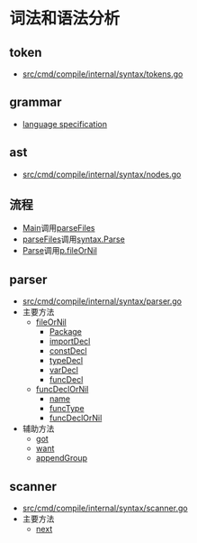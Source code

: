 # 词法和语法分析

## token

- [src/cmd/compile/internal/syntax/tokens.go](https://github.com/golang/go/blob/master/src/cmd/compile/internal/syntax/tokens.go)

## grammar

- [language specification](https://golang.org/ref/spec)

## ast

- [src/cmd/compile/internal/syntax/nodes.go](https://github.com/golang/go/blob/master/src/cmd/compile/internal/syntax/nodes.go)

## 流程

- [Main](https://github.com/golang/go/blob/master/src/cmd/compile/internal/gc/main.go#L132)调用[parseFiles](https://github.com/golang/go/blob/master/src/cmd/compile/internal/gc/main.go#L511)
- [parseFiles](https://github.com/golang/go/blob/master/src/cmd/compile/internal/gc/noder.go#L27)调用[syntax.Parse](https://github.com/golang/go/blob/master/src/cmd/compile/internal/gc/noder.go#L52)
- [Parse](https://github.com/golang/go/blob/master/src/cmd/compile/internal/syntax/syntax.go#L58)调用[p.fileOrNil](https://github.com/golang/go/blob/master/src/cmd/compile/internal/syntax/syntax.go#L72)

## parser

- [src/cmd/compile/internal/syntax/parser.go](https://github.com/golang/go/blob/master/src/cmd/compile/internal/syntax/parser.go)
- 主要方法
  - [fileOrNil](https://github.com/golang/go/blob/master/src/cmd/compile/internal/syntax/parser.go#L352)
    - [Package](https://github.com/golang/go/blob/master/src/cmd/compile/internal/syntax/parser.go#L360)
    - [importDecl](https://github.com/golang/go/blob/master/src/cmd/compile/internal/syntax/parser.go#L373)
    - [constDecl](https://github.com/golang/go/blob/master/src/cmd/compile/internal/syntax/parser.go#L382)
    - [typeDecl](https://github.com/golang/go/blob/master/src/cmd/compile/internal/syntax/parser.go#L386)
    - [varDecl](https://github.com/golang/go/blob/master/src/cmd/compile/internal/syntax/parser.go#L390)
    - [funcDecl](https://github.com/golang/go/blob/master/src/cmd/compile/internal/syntax/parser.go#L394)
  - [funcDeclOrNil](https://github.com/golang/go/blob/master/src/cmd/compile/internal/syntax/parser.go#L591)
    - [name](https://github.com/golang/go/blob/master/src/cmd/compile/internal/syntax/parser.go#L618)
    - [funcType](https://github.com/golang/go/blob/master/src/cmd/compile/internal/syntax/parser.go#L619)
    - [funcDeclOrNil](https://github.com/golang/go/blob/master/src/cmd/compile/internal/syntax/parser.go#L621)
- 辅助方法
  - [got](https://github.com/golang/go/blob/master/src/cmd/compile/internal/syntax/parser.go#L158)
  - [want](https://github.com/golang/go/blob/master/src/cmd/compile/internal/syntax/parser.go#L166)
  - [appendGroup](https://github.com/golang/go/blob/master/src/cmd/compile/internal/syntax/parser.go#L469)

## scanner

- [src/cmd/compile/internal/syntax/scanner.go](https://github.com/golang/go/blob/master/src/cmd/compile/internal/syntax/scanner.go)
- 主要方法
  - [next](https://github.com/golang/go/blob/master/src/cmd/compile/internal/syntax/scanner.go#L83)